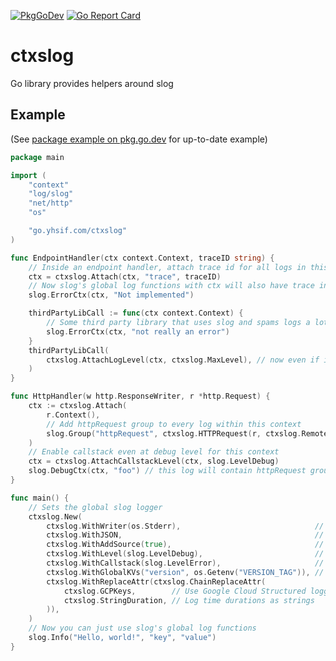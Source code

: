 [![PkgGoDev](https://pkg.go.dev/badge/go.yhsif.com/ctxslog)](https://pkg.go.dev/go.yhsif.com/ctxslog)
[![Go Report Card](https://goreportcard.com/badge/go.yhsif.com/ctxslog)](https://goreportcard.com/report/go.yhsif.com/ctxslog)

# ctxslog

Go library provides helpers around slog

## Example

(See [package example on pkg.go.dev][package-example] for up-to-date example)

```go
package main

import (
	"context"
	"log/slog"
	"net/http"
	"os"

	"go.yhsif.com/ctxslog"
)

func EndpointHandler(ctx context.Context, traceID string) {
	// Inside an endpoint handler, attach trace id for all logs in this context
	ctx = ctxslog.Attach(ctx, "trace", traceID)
	// Now slog's global log functions with ctx will also have trace info
	slog.ErrorCtx(ctx, "Not implemented")

	thirdPartyLibCall := func(ctx context.Context) {
		// Some third party library that uses slog and spams logs a lot.
		slog.ErrorCtx(ctx, "not really an error")
	}
	thirdPartyLibCall(
		ctxslog.AttachLogLevel(ctx, ctxslog.MaxLevel), // now even if it logs at error level it won't shown
	)
}

func HttpHandler(w http.ResponseWriter, r *http.Request) {
	ctx := ctxslog.Attach(
		r.Context(),
		// Add httpRequest group to every log within this context
		slog.Group("httpRequest", ctxslog.HTTPRequest(r, ctxslog.RemoteAddrIP)),
	)
	// Enable callstack even at debug level for this context
	ctx = ctxslog.AttachCallstackLevel(ctx, slog.LevelDebug)
	slog.DebugCtx(ctx, "foo") // this log will contain httpRequest group and callstack.
}

func main() {
	// Sets the global slog logger
	ctxslog.New(
		ctxslog.WithWriter(os.Stderr),                              // This is the default and can be omitted
		ctxslog.WithJSON,                                           // This is the default, use ctxslog.WithText instead if you want non-json logs
		ctxslog.WithAddSource(true),                                // Add source info
		ctxslog.WithLevel(slog.LevelDebug),                         // Keep debug level logs
		ctxslog.WithCallstack(slog.LevelError),                     // For error and above levels, also add callstack info
		ctxslog.WithGlobalKVs("version", os.Getenv("VERSION_TAG")), // Add version info to every log
		ctxslog.WithReplaceAttr(ctxslog.ChainReplaceAttr(
			ctxslog.GCPKeys,        // Use Google Cloud Structured logging friendly log keys
			ctxslog.StringDuration, // Log time durations as strings
		)),
	)
	// Now you can just use slog's global log functions
	slog.Info("Hello, world!", "key", "value")
}
```

[package-example]: https://pkg.go.dev/go.yhsif.com/ctxslog#example-package
